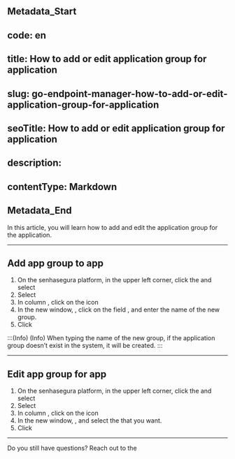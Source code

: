 ## Metadata_Start 
## code: en
## title: How to add or edit application group for application 
## slug: go-endpoint-manager-how-to-add-or-edit-application-group-for-application 
## seoTitle: How to add or edit application group for application 
## description:  
## contentType: Markdown 
## Metadata_End
In this article, you will learn how to add and edit the application group for the application.

* * *

## Add app group to app

1. On the senhasegura platform,  in the upper left corner, click the  and select 
2. Select 
3. In column , click on the icon 
4. In the new window, , click on the field , and enter the name of the new group.
5. Click 

:::(Info) (Info)
When typing the name of the new group, if the application group doesn’t exist in the system, it will be created.
:::

* * *

## Edit app group for app

1. On the senhasegura platform,  in the upper left corner, click the  and select 
2. Select 
3. In column , click on the icon 
4. In the new window, , and select the  that you want.
5. Click 

* * *

Do you still have questions? Reach out to the 